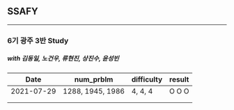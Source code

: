 ## SSAFY

---

### 6기 광주 3반 Study

##### with 김동일, 노건우, 류현진, 상진수, 윤성빈

| Date       | num_prblm        | difficulty | result |
| ---------- | ---------------- | ---------- | ------ |
| 2021-07-29 | 1288, 1945, 1986 | 4, 4, 4    | O O O  |
|            |                  |            |        |
|            |                  |            |        |



